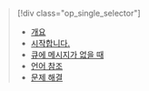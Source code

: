 > [!div class="op_single_selector"]
> * [개요](../articles/application-insights/app-insights-analytics.md)
> * [시작합니다.](../articles/application-insights/app-insights-analytics-tour.md)
> * [큐에 메시지가 없을 때](../articles/application-insights/app-insights-analytics-using.md)
> * [언어 참조](../articles/application-insights/app-insights-analytics-reference.md)
> * [문제 해결](../articles/application-insights/app-insights-analytics-troubleshooting.md)
> 
> 



<!--HONumber=Jan17_HO3-->


